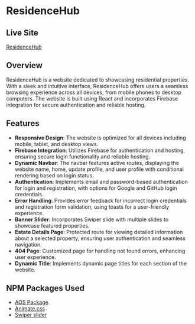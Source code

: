 <!-- # React + Vite

This template provides a minimal setup to get React working in Vite with HMR and some ESLint rules.

Currently, two official plugins are available:

- [@vitejs/plugin-react](https://github.com/vitejs/vite-plugin-react/blob/main/packages/plugin-react/README.md) uses [Babel](https://babeljs.io/) for Fast Refresh
- [@vitejs/plugin-react-swc](https://github.com/vitejs/vite-plugin-react-swc) uses [SWC](https://swc.rs/) for Fast Refresh -->

# ResidenceHub

## Live Site

[ResidenceHub](https://ph-a09.web.app)

## Overview

ResidenceHub is a website dedicated to showcasing residential properties. With a sleek and intuitive interface, ResidenceHub offers users a seamless browsing experience across all devices, from mobile phones to desktop computers. The website is built using React and incorporates Firebase integration for secure authentication and reliable hosting.

## Features

- **Responsive Design**: The website is optimized for all devices including mobile, tablet, and desktop views.
- **Firebase Integration**: Utilizes Firebase for authentication and hosting, ensuring secure login functionality and reliable hosting.
- **Dynamic Navbar**: The navbar features active routes, displaying the website name, home, update profile, and user profile with conditional rendering based on login status.
- **Authentication**: Implements email and password-based authentication for login and registration, with options for Google and GitHub login credentials.
- **Error Handling**: Provides error feedback for incorrect login credentials and registration form validation, using toasts for a user-friendly experience.
- **Banner Slider**: Incorporates Swiper slide with multiple slides to showcase featured properties.
- **Estate Details Page**: Protected route for viewing detailed information about a selected property, ensuring user authentication and seamless navigation.
- **404 Page**: Customized page for handling not found errors, enhancing user experience.
- **Dynamic Title**: Implements dynamic page titles for each section of the website.

## NPM Packages Used

- [AOS Package](https://www.npmjs.com/package/aos)
- [Animate.css](https://animate.style/)
- [Swiper slider](https://swiperjs.com/)
